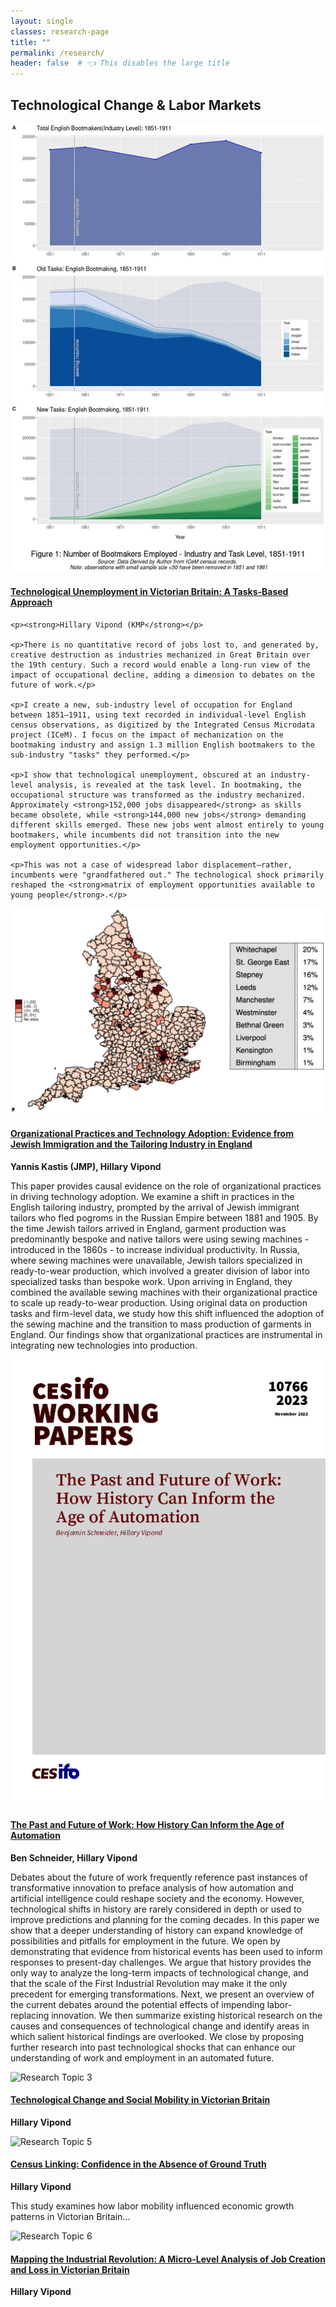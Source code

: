 ```yaml
---
layout: single
classes: research-page
title: ""
permalink: /research/
header: false  # 👈 This disables the large title
---
```


<!-- Research Entry 1 -->
## Technological Change & Labor Markets  

<div class="research-entry">

  <div class="research-image">
    <img src="/assets/images/AreaGraph.jpg" alt="Bootmaking Mechanization Impact">
  </div>

  <div class="research-text">
    <h4><a href="https://github.com/HillaryVipond/Dissertation"><strong>Technological Unemployment in Victorian Britain: A Tasks-Based Approach</strong></a> </h4>

    <p><strong>Hillary Vipond (KMP</strong></p>

    <p>There is no quantitative record of jobs lost to, and generated by, creative destruction as industries mechanized in Great Britain over the 19th century. Such a record would enable a long-run view of the impact of occupational decline, adding a dimension to debates on the future of work.</p>

    <p>I create a new, sub-industry level of occupation for England between 1851–1911, using text recorded in individual-level English census observations, as digitized by the Integrated Census Microdata project (ICeM). I focus on the impact of mechanization on the bootmaking industry and assign 1.3 million English bootmakers to the sub-industry "tasks" they performed.</p>

    <p>I show that technological unemployment, obscured at an industry-level analysis, is revealed at the task level. In bootmaking, the occupational structure was transformed as the industry mechanized. Approximately <strong>152,000 jobs disappeared</strong> as skills became obsolete, while <strong>144,000 new jobs</strong> demanding different skills emerged. These new jobs went almost entirely to young bootmakers, while incumbents did not transition into the new employment opportunities.</p>

    <p>This was not a case of widespread labor displacement—rather, incumbents were "grandfathered out." The technological shock primarily reshaped the <strong>matrix of employment opportunities available to young people</strong>.</p>
  </div>

</div>


<!-- Research Entry 2 -->
<div class="research-entry">
  <div class="research-image">
    <img src="/assets/images/immigration.jpg" alt="Research Topic 2">
  </div>
  <div class="research-text">
    <h4><a href="https://jkastis.github.io/yanniskastis/Kastis_JMP.pdf"><strong>Organizational Practices and Technology Adoption:
Evidence from Jewish Immigration and the Tailoring Industry in England</strong></a></h4>
    <p><strong>Yannis Kastis (JMP), Hillary Vipond</strong></p>
    <p>This paper provides causal evidence on the role of organizational practices in driving technology adoption. We examine a shift in practices in the English tailoring
industry, prompted by the arrival of Jewish immigrant tailors who fled pogroms in the Russian Empire between 1881 and 1905. By the time Jewish tailors arrived in
England, garment production was predominantly bespoke and native tailors were using sewing machines - introduced in the 1860s - to increase individual productivity. In Russia, where sewing machines were unavailable, Jewish tailors specialized in ready-to-wear production, which involved a greater division of labor into specialized tasks than bespoke work. Upon arriving in England, they combined the available sewing machines with their organizational practice to scale up ready-to-wear production. Using original data on production tasks and firm-level data, we study
how this shift influenced the adoption of the sewing machine and the transition to mass production of garments in England. Our findings show that organizational practices are instrumental in integrating new technologies into production.
 </p>
  </div>
</div>

<!-- Research Entry 3 -->
<div class="research-entry">
  <div class="research-image">
    <img src="/assets/images/cesifo1_wp10766.jpg" alt="Research Topic 4">
  </div>
  <div class="research-text">
    <h4><a href="https://www.cesifo.org/en/publications/2023/working-paper/past-and-future-work-how-history-can-inform-age-automation)4"><strong>The Past and Future of Work: How History Can Inform the Age of Automation </strong></a></h4>
    <p><strong>Ben Schneider, Hillary Vipond</strong></p>
    <p>Debates about the future of work frequently reference past instances of transformative innovation to preface analysis of how automation and artificial intelligence could reshape society and the economy. However, technological shifts in history are rarely considered in depth or used to improve predictions and planning for the coming decades. In this paper we show that a deeper understanding of history can expand knowledge of possibilities and pitfalls for employment in the future. We open by demonstrating that evidence from historical events has been used to inform responses to present-day challenges. We argue that history provides the only way to analyze the long-term impacts of technological change, and that the scale of the First Industrial Revolution may make it the only precedent for emerging transformations. Next, we present an overview of the current debates around the potential effects of impending labor-replacing innovation. We then summarize existing historical research on the causes and consequences of technological change and identify areas in which salient historical findings are overlooked. We close by proposing further research into past technological shocks that can enhance our understanding of work and employment in an automated future.</p>
  </div>
</div>

<!-- Research Entry 4 -->
<div class="research-entry">
  <div class="research-image">
    <img src="../assets/images/Research3.jpg" alt="Research Topic 3">
  </div>
  <div class="research-text">
    <h4><a href="https://example.com/research3"><strong>Technological Change and Social Mobility in Victorian Britain
</strong></a></h4>
    <p><strong>Hillary Vipond</strong></p>
   </div>
</div>

<!-- Research Entry 5 -->
<div class="research-entry">
  <div class="research-image">
    <img src="../assets/images/Research5.jpg" alt="Research Topic 5">
  </div>
  <div class="research-text">
    <h4><a href="https://example.com/research5"><strong>Census Linking: Confidence in the Absence of Ground Truth</strong></a></h4>
    <p><strong>Hillary Vipond</strong></p>
    <p>This study examines how labor mobility influenced economic growth patterns in Victorian Britain...</p>
  </div>
</div>

<!-- Research Entry 6 -->
<div class="research-entry">
  <div class="research-image">
    <img src="../assets/images/Research6.jpg" alt="Research Topic 6">
  </div>
  <div class="research-text">
    <h4><a href="https://example.com/research6"><strong>Mapping the Industrial Revolution: A Micro-Level Analysis of Job Creation and Loss in Victorian
Britain</strong></a></h4>
    <p><strong>Hillary Vipond</strong></p>
  </div>
</div>
